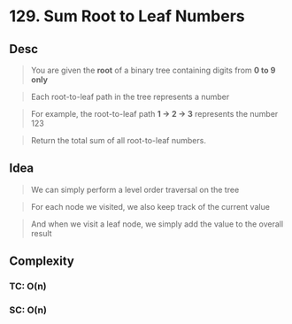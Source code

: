 # 129. Sum Root to Leaf Numbers

## Desc

> You are given the **root** of a binary tree containing digits from **0 to 9 only**

> Each root-to-leaf path in the tree represents a number

> For example, the root-to-leaf path **1 -> 2 -> 3** represents the number 123

> Return the total sum of all root-to-leaf numbers.

## Idea

> We can simply perform a level order traversal on the tree

> For each node we visited, we also keep track of the current value

> And when we visit a leaf node, we simply add the value to the overall result

## Complexity

### TC: O(n)

### SC: O(n)
